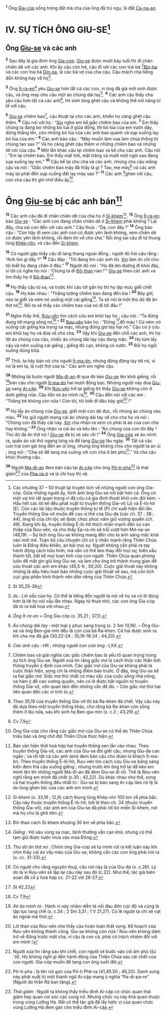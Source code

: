 <sup><b>1</b></sup> Ông [Gia-cóp]() sống trong đất mà cha của ông đã trú ngụ, là đất [Ca-na-an]().


# IV. SỰ TÍCH ÔNG GIU-SE[^1-0dd335a7-ea26-4ebc-8363-3b735e9afa83]

## Ông [Giu-se]() và các anh
<sup><b>2</b></sup> Sau đây là gia đình ông [Gia-cóp](). [Giu-se]() được mười bảy tuổi thì đi chăn chiên dê với các anh. Khi ấy cậu còn trẻ, cậu đi với các con trai bà [^1@-0dd335a7-ea26-4ebc-8363-3b735e9afa83][Bin-ha]() và các con trai bà [Din-pa](), là các bà vợ của cha cậu. Cậu mách cha tiếng đồn không hay về họ[^2-0dd335a7-ea26-4ebc-8363-3b735e9afa83].

<sup><b>3</b></sup> Ông [Ít-ra-en]()[^3-0dd335a7-ea26-4ebc-8363-3b735e9afa83] yêu [Giu-se]() hơn tất cả các con, vì ông đã già mới sinh được cậu, và ông may cho cậu một áo chùng dài tay[^4-0dd335a7-ea26-4ebc-8363-3b735e9afa83]. <sup><b>4</b></sup> Các anh cậu thấy cha yêu cậu hơn tất cả các anh[^5-0dd335a7-ea26-4ebc-8363-3b735e9afa83], thì sinh lòng ghét cậu và không thể nói năng tử tế với cậu.

<sup><b>5</b></sup> [Giu-se]() chiêm bao[^6-0dd335a7-ea26-4ebc-8363-3b735e9afa83], cậu thuật lại cho các anh, khiến họ càng ghét cậu thêm. <sup><b>6</b></sup> Cậu nói với họ : “[Xin]() nghe em kể giấc chiêm bao của em. <sup><b>7</b></sup> Em thấy chúng ta đang bó những bó lúa ở giữa đồng, thì bó lúa của em vươn dậy, đứng thẳng lên, còn những bó lúa của các anh bao quanh và sụp xuống lạy bó lúa của em.” <sup><b>8</b></sup> Các anh bảo cậu : “Mày muốn làm vua làm chúa thống trị chúng tao sao ?” Và họ càng ghét cậu thêm vì những chiêm bao và những lời nói của cậu. <sup><b>9</b></sup> Một lần khác cậu lại chiêm bao và kể cho các anh. Cậu nói : “Em lại chiêm bao. Em thấy mặt trời, mặt trăng và mười một ngôi sao đang sụp xuống lạy em.” <sup><b>10</b></sup> Cậu kể lại cho cha và các anh, nhưng cha cậu mắng cậu và nói : “Giấc chiêm bao mày đã thấy là gì ? Tao, mẹ mày[^7-0dd335a7-ea26-4ebc-8363-3b735e9afa83] và các anh mày lại phải đến sụp xuống đất lạy mày sao ?” <sup><b>11</b></sup> Các anh [^2@-0dd335a7-ea26-4ebc-8363-3b735e9afa83]ghen với cậu, còn cha cậu thì ghi nhớ điều ấy[^8-0dd335a7-ea26-4ebc-8363-3b735e9afa83].


# Ông [Giu-se]() bị các anh bán[^9-0dd335a7-ea26-4ebc-8363-3b735e9afa83]
<sup><b>12</b></sup> Các anh cậu đã đi chăn chiên dê của cha họ ở [Si-khem]()[^10-0dd335a7-ea26-4ebc-8363-3b735e9afa83]. <sup><b>13</b></sup> Ông [Ít-ra-en]() bảo [Giu-se]() : “Các anh con đang chăn chiên dê ở [Si-khem]() phải không ? Lại đây, cha sai con đến với các anh.” Cậu thưa : “Dạ, con đây !” <sup><b>14</b></sup> Ông bảo cậu : “Con hãy đi xem các anh con có được yên lành không, xem chiên dê có được yên lành không, rồi đem tin về cho cha.” Rồi ông sai cậu đi từ thung lũng [Khép-rôn](), và cậu đến [Si-khem]().

<sup><b>15</b></sup> Có người gặp thấy cậu đi lang thang ngoài đồng ; người đó hỏi cậu rằng : “Anh tìm gì đấy ?” <sup><b>16</b></sup> Cậu đáp : “Tôi đang tìm các anh tôi. [Xin]() làm ơn chỉ cho tôi biết họ đang chăn ở đâu.” <sup><b>17</b></sup> Người đó nói : “Họ đã lên đường đi khỏi đây, vì tôi có nghe họ nói : ‘Chúng ta đi [Đô-than]() nào !’” [Giu-se]() theo các anh và tìm thấy họ ở [Đô-than]()[^11-0dd335a7-ea26-4ebc-8363-3b735e9afa83].

<sup><b>18</b></sup> Họ thấy cậu từ xa, và trước khi cậu tới gần họ thì họ lập mưu giết chết cậu. <sup><b>19</b></sup> Họ bảo nhau : “Thằng tướng chiêm bao đang đến kia ! <sup><b>20</b></sup> Bây giờ, nào ta giết và ném nó xuống một cái giếng[^12-0dd335a7-ea26-4ebc-8363-3b735e9afa83]. Ta sẽ nói là một thú dữ đã ăn thịt nó[^13-0dd335a7-ea26-4ebc-8363-3b735e9afa83]. Rồi ta sẽ thấy các chiêm bao của nó đi tới đâu !”

<sup><b>21</b></sup> Nghe thấy thế, [Rưu-vên]() tìm cách cứu em khỏi tay họ ; cậu nói : “Ta đừng đụng tới mạng sống nó[^14-0dd335a7-ea26-4ebc-8363-3b735e9afa83].” <sup><b>22</b></sup> [Rưu-vên]() bảo họ : “Đừng [^3@-0dd335a7-ea26-4ebc-8363-3b735e9afa83]đổ máu ! Cứ ném nó xuống cái giếng kia trong sa mạc, nhưng đừng giơ tay hại nó.” Cậu có ý cứu em khỏi tay họ và đưa về cho cha. <sup><b>23</b></sup> Vậy khi [Giu-se]() đến chỗ các anh, thì họ lột áo chùng của cậu, chiếc áo chùng dài tay cậu đang mặc. <sup><b>24</b></sup> Họ túm lấy cậu và ném xuống cái giếng ; giếng đó cạn, không có nước. <sup><b>25</b></sup> Rồi họ ngồi xuống dùng bữa.

<sup><b>27</b></sup> Thôi, ta hãy bán nó cho người [Ít-ma-ên](), nhưng đừng động tay tới nó, vì nó là em ta, là ruột thịt của ta.” Các anh em nghe cậu.

<sup><b>28</b></sup> Những lái buôn người [Ma-đi-an]() đi qua đó kéo [Giu-se]() lên khỏi giếng, rồi [^4@-0dd335a7-ea26-4ebc-8363-3b735e9afa83]bán cậu cho người [Ít-ma-ên]() hai mươi đồng bạc. Những người này đưa [Giu-se]() sang [Ai-cập](). <sup><b>29</b></sup> Khi [Rưu-vên]() trở lại giếng thì thấy [Giu-se]() không còn ở dưới giếng nữa. Cậu liền xé áo mình ra[^17-0dd335a7-ea26-4ebc-8363-3b735e9afa83]. <sup><b>30</b></sup> Cậu đến nói với các em : “Thằng bé không còn nữa ! Còn tôi, tôi biết đi đâu bây giờ[^18-0dd335a7-ea26-4ebc-8363-3b735e9afa83] !”

<sup><b>31</b></sup> Họ lấy áo chùng của [Giu-se](), giết một con dê đực, rồi nhúng áo chùng vào máu. <sup><b>32</b></sup> Họ gửi người mang cái áo chùng dài tay về cho cha họ và nói : “Chúng con đã thấy cái này. [Xin]() cha nhận ra xem có phải là áo của con cha hay không.” <sup><b>33</b></sup> Ông nhận ra cái áo và kêu lên : “Áo chùng của con tôi đây ! Thú dữ đã ăn thịt nó ! [Giu-se]() đã bị xé xác rồi !” <sup><b>34</b></sup> Ông [Gia-cóp]() xé áo mình ra, quấn áo vải thô ngang lưng và để tang [Giu-se]() lâu ngày. <sup><b>35</b></sup> Tất cả các con trai con gái ông đến an ủi ông, nhưng ông không chịu cho người ta an ủi ; ông nói : “Cha sẽ để tang mà xuống với con cha ở âm phủ[^19-0dd335a7-ea26-4ebc-8363-3b735e9afa83].” Và cha cậu khóc thương cậu.

<sup><b>36</b></sup> Người [Ma-đi-an]() đem bán cậu tại [Ai-cập]() cho ông [Pô-ti-pha]()[^20-0dd335a7-ea26-4ebc-8363-3b735e9afa83] là thái giám[^21-0dd335a7-ea26-4ebc-8363-3b735e9afa83] của [Pha-ra-ô]() và là chỉ huy thị vệ.

[^1-0dd335a7-ea26-4ebc-8363-3b735e9afa83]: Các chương 37 – 50 thuật lại truyện tích về những người con ông Gia-cóp. Giữa những người ấy, hình ảnh ông Giu-se nổi bật hơn cả. Ông có một vai trò rất quan trọng vì đã cứu cả gia đình thoát khỏi cơn đói kém. – Hầu hết các lời kể đều phát xuất từ truyền thống Gia-vít (J) và Ê-lô-hít (E). Còn các tài liệu thuộc truyền thống tư tế (P) chỉ xuất hiện đôi lần. Truyền thống Gia-vít muốn đề cao vị thế của Giu-đa (các ch. 37 ; 38 ; 44), ông tổ của chi tộc sẽ được chúc phúc nắm giữ vương quyền (ch. 49). Đang khi ấy, truyền thống Ê-lô-hít thích nhấn mạnh đến sự can thiệp của Rưu-vên, và cho thấy Ép-ra-im sẽ trổi vượt hơn Mơ-na-se (48,19). – Sự tích ông Giu-se không mang đến cho ta ánh sáng mặc khải nào mới mẻ. Toàn bộ câu chuyện chỉ có ý nhấn mạnh rằng Thiên Chúa luôn là Đấng điều khiển, an bài mọi sự. Người không cần phải ra tay hành động cách hữu hình, mà vẫn có thể làm thay đổi mọi sự, biến xấu thành tốt, bất kể mọi toan tính của con người. Thiên Chúa quan phòng luôn để mắt gìn giữ ông Giu-se, và làm cho ông trở thành trung gian để cứu thoát các anh em khác (45,5-8 ; 50,20). Cuộc giải thoát này không những là dấu hiệu loan báo những cuộc giải thoát về sau, mà còn tích cực góp phần hình thành nên dân riêng của Thiên Chúa.
[^2-0dd335a7-ea26-4ebc-8363-3b735e9afa83]: ds : *Lời xấu của họ*. Có thể là tiếng đồn người ta nói về họ và có lẽ đúng hơn là lời họ nói xấu lẫn nhau. Ngay từ thuở nhỏ, các con ông Gia-cóp đã tỏ ra bất hoà với nhau.
[^3-0dd335a7-ea26-4ebc-8363-3b735e9afa83]: *Ông Ít-ra-en* = Ông Gia-cóp (x. 35,21 ; 37,1).
[^4-0dd335a7-ea26-4ebc-8363-3b735e9afa83]: *Áo chùng dài tay* : một loại y phục sang trọng (x. 2 Sm 13,18). – Ông Giu-se và ông Ben-gia-min đều là con của bà Ra-khen. Cả hai được sinh ra khi cha mẹ đã già (30,22-24 ; 35,16-18.24 ; 44,20).
[^5-0dd335a7-ea26-4ebc-8363-3b735e9afa83]: *Các anh cậu* : HR ; *những người con của ông* : LXX.
[^6-0dd335a7-ea26-4ebc-8363-3b735e9afa83]: Chiêm bao và giải nghĩa các giấc chiêm bao là yếu tố quan trọng trong sự tích ông Giu-se. Người xưa tin rằng giấc mơ là cách thức các thần linh thông truyền ý định của mình. Các giấc mơ của Giu-se không phải là cuộc thần hiện, song chỉ là những điềm báo trước. Ở đây, ông Giu-se kể ra hai giấc mơ. Giấc mơ thứ nhất có màu sắc của cuộc sống nhà nông, và hàm ý đề cao vương quyền, nên có lẽ được bắt nguồn từ truyền thống Gia-vít, vốn quan tâm đến những vấn đề đó. – Còn giấc mơ thứ hai liên quan đến các vì tinh tú.
[^7-0dd335a7-ea26-4ebc-8363-3b735e9afa83]: Theo 35,19 của truyền thống Gia-vít thì bà Ra-khen đã chết. Vậy câu này đã dựa theo một truyền thống khác, cho rằng bà Ra-khen còn sống thêm ít lâu nữa, sau khi sinh hạ Ben-gia-min (x. c.3 ; 43,29).
[^8-0dd335a7-ea26-4ebc-8363-3b735e9afa83]: Ông Gia-cóp cho rằng các giấc mơ của Giu-se có thể do Thiên Chúa triệu báo và ông chờ đợi Thiên Chúa thực hiện.
[^9-0dd335a7-ea26-4ebc-8363-3b735e9afa83]: Bản văn hiện thời hoà hợp hai truyền thống xen lẫn vào nhau. Theo truyền thống Gia-vít, các anh của Giu-se đòi giết cậu, nhưng Giu-đa can ngăn ; và rồi tất cả các anh (em) đem bán cậu cho đoàn lữ khách Ít-ma-ên. Theo truyền thống Ê-lô-hít, Rưu-vên tìm cách cứu Giu-se bằng sáng kiến đem thả cậu xuống giếng ; nhưng trước khi ông trở lại để kéo em mình lên thì những người Ma-đi-an đã đem Giu-se đi rồi. Thế là Rưu-vên nghĩ rằng em mình đã chết (c.30 ; 42,22). Dù khác nhau như thế, song cả hai truyền thống đều nhất trí : Giu-se bị bán sang Ai-cập làm nô lệ là do lòng ghen tức của các anh em mình.
[^10-0dd335a7-ea26-4ebc-8363-3b735e9afa83]: Si-khem (x. 33,18 ; 12,6) cách thung lũng Khép-rôn 100 km về phía bắc. Câu này thuộc truyền thống Ê-lô-hít, bởi lẽ theo ch. 34 (thuộc truyền thống Gia-vít), các anh em của Giu-se đã phải rời bỏ miền Si-khem, nơi mà họ cho là ghê tởm.
[^11-0dd335a7-ea26-4ebc-8363-3b735e9afa83]: Đô-than cách Si-khem khoảng 30 km về phía bắc.
[^12-0dd335a7-ea26-4ebc-8363-3b735e9afa83]: *Giếng* : Hố sâu vùng sa mạc, bình thường vẫn cạn khô, nhưng có thể tạm giữ được nước mưa vào mùa Đông.
[^13-0dd335a7-ea26-4ebc-8363-3b735e9afa83]: *Thú dữ ăn thịt nó* : Chính ông Gia-cóp sẽ tự mình rút ra kết luận này khi nhìn thấy cái áo vấy máu của Giu-se, không cần các con ông phải nói ra (x. cc. 31-33).
[^14-0dd335a7-ea26-4ebc-8363-3b735e9afa83]: Có người cho rằng nguyên thuỷ, câu nói này là của Giu-đa (x. c.26). Lý do là vì Rưu-vên sẽ lập lại câu này sau đó (c.22). Như thế, tác giả biên soạn đã cố ý hoà hợp cc. 21-22 với 26-27.
[^17-0dd335a7-ea26-4ebc-8363-3b735e9afa83]: *Xé áo mình ra* : Hành vi này nhằm diễn tả nỗi đau đớn cực độ và cũng là tập tục tang chế (x. c.34 ; 2 Sm 3,31 ; 1 V 21,27). Có lẽ người ta chỉ xé vạt áo ngoài mà thôi.
[^18-0dd335a7-ea26-4ebc-8363-3b735e9afa83]: Lời than của Rưu-vên cho thấy cậu hoàn toàn thất vọng. Kế hoạch của Rưu-vên không thành công. Giu-se không còn nữa ! Rưu-vên không dám trở về đứng trước mặt cha, vì cậu là con cả, phải có trách nhiệm đối với em mình !
[^19-0dd335a7-ea26-4ebc-8363-3b735e9afa83]: Người xưa tin rằng sau khi chết, con người sẽ bước vào cõi âm phủ (šü´öl). Họ không nghĩ gì đến hành động của Thiên Chúa sau cái chết của con người. Gia-cóp muốn để tang con ông suốt đời.
[^20-0dd335a7-ea26-4ebc-8363-3b735e9afa83]: Pô-ti-pha : là tên rút gọn của Pô-ti Phê-ra (41,45.50 ; 46,20). Danh xưng này phát xuất từ một thành ngữ Ai-cập mang ý nghĩa “Pa-di-pa-re” (Người do thần Râ ban tặng).
[^21-0dd335a7-ea26-4ebc-8363-3b735e9afa83]: *Thái giám* : Người ta không thấy triều đình Ai-cập có chức quan thái giám hay quan coi sóc các cung nữ. Nhưng chức vụ này khá quen thuộc trong vùng Lưỡng Hà. Rất có thể tác giả đã lấy tước vị của quan chức vùng Lưỡng Hà đem gán cho triều đình Ai-cập.
[^1@-0dd335a7-ea26-4ebc-8363-3b735e9afa83]: St 35,25-26
[^2@-0dd335a7-ea26-4ebc-8363-3b735e9afa83]: Cv 7,9
[^3@-0dd335a7-ea26-4ebc-8363-3b735e9afa83]: St 42,22
[^4@-0dd335a7-ea26-4ebc-8363-3b735e9afa83]: Cv 7,9